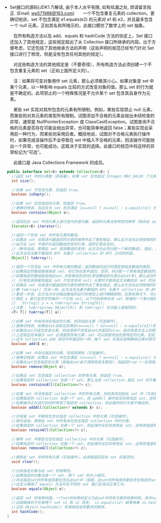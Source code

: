 * Set接口的源码(JDK1.7)解读, 由于本人水平有限, 如有纰漏之处, 烦请留言指正. (Email: wp571988@163.com)   
  &nbsp;&nbsp; 一个不包含重复元素的 collection。更确切地讲，set 不包含满足 e1.equals(e2) 的元素对 e1 和 e2，并且最多包含一个 null 元素。正如其名称所暗示的，此接口模仿了数学上的 set 抽象。

  &nbsp;&nbsp; 在所有构造方法以及 add、equals 和 hashCode 方法的协定上，Set 接口还加入了其他规定，这些规定超出了从 Collection 接口所继承的内容。出于方便考虑，它还包括了其他继承方法的声明（这些声明的规范已经专门针对 Set 接口进行了修改，但是没有包含任何其他的规定）。

  &nbsp;&nbsp; 对这些构造方法的其他规定是（不要奇怪），所有构造方法必须创建一个不包含重复元素的 set（正如上面所定义的）。

  &nbsp;&nbsp; 注：如果将可变对象用作 set 元素，那么必须极其小心。如果对象是 set 中某个元素，以一种影响 equals 比较的方式改变对象的值，那么 set 的行为就是不确定的。此项禁止的一个特殊情况是不允许某个 set 包含其自身作为元素。

  &nbsp;&nbsp; 某些 set 实现对其所包含的元素有所限制。例如，某些实现禁止 null 元素，而某些则对其元素的类型所有限制。试图添加不合格的元素会抛出未经检查的异常，通常是 NullPointerException 或 ClassCastException。试图查询不合格的元素是否存在可能会抛出异常，也可能简单地返回 false；某些实现会采用前一种行为，而某些则采用后者。概括地说，试图对不合格元素执行操作时，如果完成该操作后不会导致在 set 中插入不合格的元素，则该操作可能抛出一个异常，也可能成功，这取决于实现的选择。此接口的规范中将这样的异常标记为“可选”。

  &nbsp;&nbsp; 此接口是 Java Collections Framework 的成员。
 
```java
  public interface Set<E> extends Collection<E> {
    //返回 set 中的元素数（其容量）。如果 set 包含超过 Integer.MAX_VALUE 个元素，则返回 Integer.MAX_VALUE。
    int size();
    
    //如果 set 不包含元素，则返回 true。
    boolean isEmpty();
    
    //如果 set 包含指定的元素，则返回 true。
    //更确切地讲，当且仅当 set 包含满足 (o==null ? e==null : o.equals(e)) 的元素 e 时返回 true。
    boolean contains(Object o);
    
    //返回在此 set 中的元素上进行迭代的迭代器。返回的元素没有特定的顺序（除非此 set 是某个提供顺序保证的类的实例）。
    Iterator<E> iterator();
    
    //返回一个包含 set 中所有元素的数组。
    //如果此 set 对其迭代器返回的元素的顺序作出了某些保证，那么此方法也必须按相同的顺序返回这些元素。
    //由于此 set 不维护对返回数组的任何引用，因而它是安全的。
    //（换句话说，即使此 set 受到数组的支持，此方法也必须分配一个新的数组）。因此，调用者可以随意修改返回的数组。
    //此方法充当基于数组的 API 与基于 collection 的 API 之间的桥梁。
    Object[] toArray();
    
    //返回一个包含此 set 中所有元素的数组；返回数组的运行时类型是指定数组的类型。
    //如果指定的数组能容纳该 set，则它将在其中返回。否则，将分配一个具有指定数组的运行时类型和此 set 大小的新数组。
    //如果指定的数组能容纳此set,并有剩余的空间(即该数组的元素比此set多),那么会将列表中紧接该set尾部的元素设置为null
    //（只有在调用者知道此 set 不包含任何 null 元素时才能用此方法确定此 set 的长度）。
    //如果此 set 对其迭代器返回的元素的顺序作出了某些保证，那么此方法也必须按相同的顺序返回这些元素。
    //像 toArray() 方法一样，此方法充当基于数组的 API 与基于 collection 的 API 之间的桥梁。
    //更进一步说，此方法允许对输出数组的运行时类型上进行精确控制，在某些情况下，可以用来节省分配开销。
    //假定 x 是只包含字符串的一个已知 set。以下代码用来将该 set 转储到一个新分配的 String 数组：
    //   String[] y = x.toArray(new String[0]);
    //注意： toArray(new Object[0]) 和 toArray() 在功能上是相同的。
    <T> T[] toArray(T[] a);
    
    //如果 set 中尚未存在指定的元素，则添加此元素（可选操作）。
    //更确切地讲，如果此set没有包含满足(e==null ? e2==null : e.equals(e2))的元素e2，则向该set中添加指定的元素e
    //如果此set已经包含该元素，则该调用不改变此set并返回false。结合构造方法上的限制，这就可以确保set永远不包含重复的元素
    //上述规定并未暗示 set 必须接受所有元素；set 可以拒绝添加任意特定的元素，包括 null，并抛出异常，
    //这与 Collection.add 规范中所描述的一样。每个 set 实现应该明确地记录对其可能包含元素的所有限制。
    boolean add(E e);
    
    //如果 set 中存在指定的元素，则将其移除（可选操作）。
    //更确切地讲，如果此 set 中包含满足 (o==null ? e==null : o.equals(e)) 的元素 e，则移除它。
    //如果此set包含指定的元素（或者此set由于调用而发生更改），则返回true（一旦调用返回，则此set不再包含指定的元素）。
    boolean remove(Object o);
    
    //如果此 set 包含指定 collection 的所有元素，则返回 true。
    //如果指定的 collection 也是一个 set，那么当该 collection 是此 set 的子集时返回 true。
    boolean containsAll(Collection<?> c);
    
    //如果 set 中没有指定 collection 中的所有元素，则将其添加到此 set 中（可选操作）。
    //如果指定的 collection 也是一个 set，则 addAll 操作会实际修改此 set，这样其值是两个 set 的一个并集。
    //如果操作正在进行的同时修改了指定的 collection，则此操作的行为是不确定的。
    boolean addAll(Collection<? extends E> c);
    
    //仅保留 set 中那些包含在指定 collection 中的元素（可选操作）。
    //换句话说，移除此 set 中所有未包含在指定 collection 中的元素。
    //如果指定的 collection 也是一个 set，则此操作会实际修改此 set，这样其值是两个 set 的一个交集。
    boolean retainAll(Collection<?> c);
    
    //移除 set 中那些包含在指定 collection 中的元素（可选操作）。
    //如果指定的 collection 也是一个 set，则此操作会实际修改此 set，这样其值是两个 set 的一个不对称差集。
    boolean removeAll(Collection<?> c);
    
    //移除此 set 中的所有元素（可选操作）。此调用返回后该 set 将是空的。
    void clear();
    
    //比较指定对象与此 set 的相等性。
    //如果指定的对象也是一个 set，两个 set 的大小相同，
    //并且指定set的所有成员都包含在此set中（或者，此set的所有成员都包含在指定的set中也一样），则返回true。
    //此定义确保了 equals 方法可在不同的 set 接口实现间正常工作。
    boolean equals(Object o);
    
    //返回 set 的哈希码值。一个set的哈希码定义为此set中所有元素的哈希码和，其中null元素的哈希码定义为零。
    //这就确保对于任意两个 set s1 和 s2 而言， s1.equals(s2) 就意味着 s1.hashCode()==s2.hashCode()，
    //正如 Object.hashCode() 的常规协定所要求的那样。
    int hashCode();
  }
```
